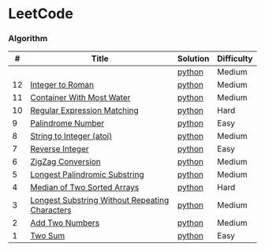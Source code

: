 # LeetCode

### Algorithm

| # | Title | Solution | Difficulty |
|---| ----- | -------- | ---------- |
|   |[]() | [python](./algorithms/python/) |Medium|
|12 |[Integer to Roman](https://leetcode.com/problems/integer-to-roman/#/description) | [python](./algorithms/python/integerToRoman/integerToRoman.py) |Medium|
|11 |[Container With Most Water](https://leetcode.com/problems/container-with-most-water/#/description) | [python](./algorithms/python/containerWithMostWater/containerWithMostWater.py) |Medium|
|10 |[Regular Expression Matching](https://leetcode.com/problems/regular-expression-matching/#/description) | [python](./algorithms/python/regularExpressionMatching/regularExpressionMatching.py) |Hard|
|9  |[Palindrome Number](https://leetcode.com/problems/palindrome-number/#/description) | [python](./algorithms/python/palindromeNumber/palindromeNumber.py) |Easy|
|8  |[String to Integer (atoi)](https://leetcode.com/problems/string-to-integer-atoi/#/description) | [python](./algorithms/python/stringToIntegerAtoi/stringToIntegerAtoi.py) |Medium|
|7  |[Reverse Integer](https://leetcode.com/problems/reverse-integer/#/description) | [python](./algorithms/python/reverseInteger/reverseInteger.py) |Easy|
|6  |[ZigZag Conversion](https://leetcode.com/problems/zigzag-conversion/#/description) | [python](./algorithms/python/zigzagConversion/zigzagConversion.py) |Medium|
|5  |[Longest Palindromic Substring](https://leetcode.com/problems/longest-palindromic-substring/#/description) | [python](./algorithms/python/longestPalindromicSubstring/longestPalindromicSubstring.py) |Medium|
|4  |[Median of Two Sorted Arrays](https://leetcode.com/problems/median-of-two-sorted-arrays/#/description) | [python](./algorithms/python/medianOfTwoSortedArrays/medianOfTwoSortedArrays.py) |Hard|
|3  |[Longest Substring Without Repeating Characters](https://leetcode.com/problems/longest-substring-without-repeating-characters/#/description) | [python](./algorithms/python/longestSubstringWithoutRepeatingCharacters/longestSubstringWithoutRepeatingCharacters.py) |Medium|
|2  |[Add Two Numbers](https://leetcode.com/problems/add-two-numbers/#/description) | [python](./algorithms/python/addTwoNumbers/addTwoNumbers.py) |Medium|
|1  |[Two Sum](https://leetcode.com/problems/two-sum/#/description) | [python](./algorithms/python/twoSum/twoSum.py) |Easy|
